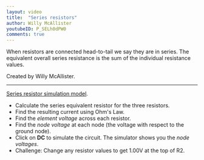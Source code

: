 ```yaml
---
layout: video
title:  "Series resistors"
author: Willy McAllister
youtubeID: P_SELh0dPW0
comments: true
--- 
```


When resistors are connected head-to-tail we say they are in series. The equivalent overall series resistance is the sum of the individual resistance values. 

Created by Willy McAllister.

----

[Series resistor simulation model](https://spinningnumbers.org/circuit-sandbox/index.html?value=%5B%5B%22w%22%2C%5B232%2C32%2C192%2C32%5D%5D%2C%5B%22w%22%2C%5B128%2C32%2C176%2C32%5D%5D%2C%5B%22a%22%2C%5B176%2C32%2C0%5D%2C%7B%22color%22%3A%22magenta%22%2C%22offset%22%3A%220%22%2C%22_json_%22%3A2%7D%2C%5B%221%22%2C%223%22%5D%5D%2C%5B%22w%22%2C%5B128%2C128%2C128%2C176%5D%5D%2C%5B%22w%22%2C%5B128%2C80%2C128%2C32%5D%5D%2C%5B%22r%22%2C%5B232%2C128%2C0%5D%2C%7B%22name%22%3A%22R3%22%2C%22r%22%3A%22100%22%2C%22_json_%22%3A5%7D%2C%5B%224%22%2C%220%22%5D%5D%2C%5B%22r%22%2C%5B232%2C80%2C0%5D%2C%7B%22name%22%3A%22R2%22%2C%22r%22%3A%2250%22%2C%22_json_%22%3A6%7D%2C%5B%222%22%2C%224%22%5D%5D%2C%5B%22r%22%2C%5B232%2C32%2C0%5D%2C%7B%22name%22%3A%22R1%22%2C%22r%22%3A%22100%22%2C%22_json_%22%3A7%7D%2C%5B%223%22%2C%222%22%5D%5D%2C%5B%22v%22%2C%5B128%2C80%2C0%5D%2C%7B%22value%22%3A%22dc(1.5)%22%2C%22_json_%22%3A8%7D%2C%5B%221%22%2C%220%22%5D%5D%2C%5B%22g%22%2C%5B184%2C176%2C0%5D%2C%7B%22_json_%22%3A9%7D%2C%5B%220%22%5D%5D%2C%5B%22w%22%2C%5B128%2C176%2C184%2C176%5D%5D%2C%5B%22w%22%2C%5B232%2C176%2C184%2C176%5D%5D%2C%5B%22view%22%2C-28.30000000000001%2C-7.760000000000005%2C1.953125%2C%2250%22%2C%2210%22%2C%221G%22%2Cnull%2C%22100%22%2C%220.01%22%2C%221000%22%5D%5D). 

* Calculate the series equivalent resistor for the three resistors. 
* Find the resulting current using Ohm's Law. 
* Find the *element voltage* across each resistor. 
* Find the *node voltage* at each node (the voltage with respect to the ground node). 
* Click on **DC** to simulate the circuit. The simulator shows you the *node voltages*.
* Challenge: Change any resistor values to get 1.00V at the top of R2.